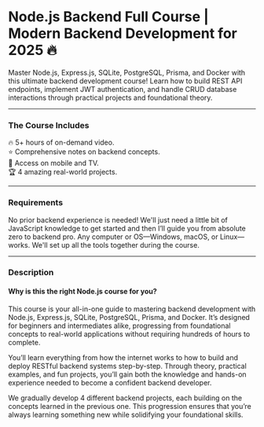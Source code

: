 # Node.js Backend Full Course | Modern Backend Development for 2025 🔥

Master Node.js, Express.js, SQLite, PostgreSQL, Prisma, and Docker with this ultimate backend development course! Learn how to build REST API endpoints, implement JWT authentication, and handle CRUD database interactions through practical projects and foundational theory.  

---

### **The Course Includes**  
🔥 5+ hours of on-demand video.  
⭐️ Comprehensive notes on backend concepts.  
🧪 Access on mobile and TV.  
🏆 4 amazing real-world projects.  

---

### **Requirements**  
No prior backend experience is needed! We'll just need a little bit of JavaScript knowledge to get started and then I’ll guide you from absolute zero to backend pro. 
Any computer or OS—Windows, macOS, or Linux—works. We'll set up all the tools together during the course.  

---

### **Description**  

#### **Why is this the right Node.js course for you?**  
This course is your all-in-one guide to mastering backend development with Node.js, Express.js, SQLite, PostgreSQL, Prisma, and Docker. It’s designed for beginners and intermediates alike, progressing from foundational concepts to real-world applications without requiring hundreds of hours to complete.  

You’ll learn everything from how the internet works to how to build and deploy RESTful backend systems step-by-step. Through theory, practical examples, and fun projects, you’ll gain both the knowledge and hands-on experience needed to become a confident backend developer.  

We gradually develop 4 different backend projects, each building on the concepts learned in the previous one. This progression ensures that you’re always learning something new while solidifying your foundational skills.  
